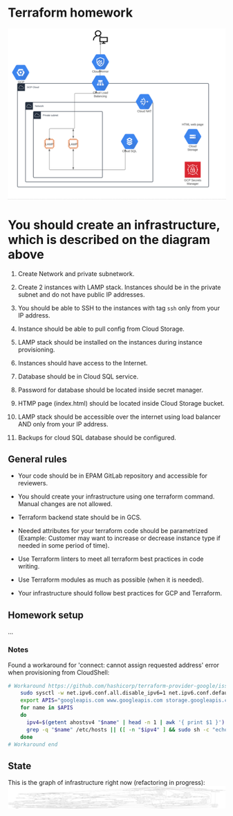 # Terraform homework

![scheme](images/scheme.png)

# You should create an infrastructure, which is described on the diagram above

1. Create Network and private subnetwork.

2. Create 2 instances with LAMP stack. Instances should be in the private subnet and do not have public IP addresses.

3. You should be able to SSH to the instances with tag `ssh` only from your IP address.

4. Instance should be able to pull config from Cloud Storage.

5. LAMP stack should be installed on the instances during instance provisioning.

6. Instances should have access to the Internet.

7. Database should be in Cloud SQL service.

8. Password for database should be located inside secret manager.

9. HTMP page (index.html) should be located inside Cloud Storage bucket.

10. LAMP stack should be accessible over the internet using load balancer AND only from your IP address.

11. Backups for cloud SQL database should be configured.

## General rules

* Your code should be in EPAM GitLab repository and accessible for reviewers.

* You should create your infrastructure using one terraform command. Manual changes are not allowed.

* Terraform backend state should be in GCS.

* Needed attributes for your terraform code should be parametrized (Example: Customer may want to increase or decrease instance type if needed in some period of time).

* Use Terraform linters to meet all terraform best practices in code writing.

* Use Terraform modules as much as possible (when it is needed).

* Your infrastructure should follow best practices for GCP and Terraform.

## Homework setup

...

### Notes

Found a workaround for 'connect: cannot assign requested address' error when provisioning from CloudShell:

```bash
# Workaround https://github.com/hashicorp/terraform-provider-google/issues/6782
    sudo sysctl -w net.ipv6.conf.all.disable_ipv6=1 net.ipv6.conf.default.disable_ipv6=1 net.ipv6.conf.lo.disable_ipv6=1 > /dev/null
    export APIS="googleapis.com www.googleapis.com storage.googleapis.com iam.googleapis.com container.googleapis.com cloudresourcemanager.googleapis.com"
    for name in $APIS
    do
      ipv4=$(getent ahostsv4 "$name" | head -n 1 | awk '{ print $1 }')
      grep -q "$name" /etc/hosts || ([ -n "$ipv4" ] && sudo sh -c "echo '$ipv4 $name' >> /etc/hosts")
    done
# Workaround end
```





## State

This is the graph of infrastructure right now (refactoring in progress):
![graph1](images/graph6.png)
